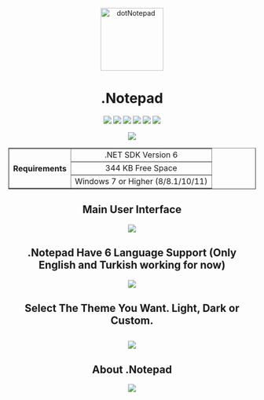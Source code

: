 <p align="center"> 
  <a href="https://dotnotepad.github.io/"> <img src="https://raw.githubusercontent.com/AlperAkca79/dotNotepad/master/Assets/dotNotePad_icon.ico" height="128" width="128" alt="dotNotepad">  </a>
</p>

<h1 align="center"> <b> .Notepad </b> </h1>

<p align="center">
  <a href="https://github.com/AlperAkca79/dotNotepad/issues"><img src="https://img.shields.io/github/issues/AlperAkca79/dotNotepad?style=flat-square"></a>
  <a href="https://github.com/AlperAkca79/dotNotepad/network/members"><img src="https://img.shields.io/github/forks/AlperAkca79/dotNotepad?style=flat-square"></a>
  <a href="https://github.com/AlperAkca79/dotNotepad/stargazers"><img src="https://img.shields.io/github/stars/AlperAkca79/dotNotepad?style=flat-square"></a>
  <a href="https://github.com/AlperAkca79/dotNotepad/blob/master/LICENSE"><img src="https://img.shields.io/github/license/AlperAkca79/dotNotepad?style=flat-square"></a>
  <a href="https://github.com/AlperAkca79/dotNotepad/releaseshttps://github.com/AlperAkca79/dotNotepad/releases"><img src="https://img.shields.io/github/downloads/AlperAkca79/dotNotepad/total?label=downloads&style=flat-square"></a>
  <a href="https://github.com/AlperAkca79/dotNotepad/releases"><img src="https://img.shields.io/badge/Size-344%20KB-yellow?style=flat-square&logo=appveyor"></a>
</p>
<p align="center">
  <a href="https://dotnotepad.github.io/"><img src="https://img.shields.io/badge/OFFICIAL%20WEBSITE-VISIT-lightgray?style=for-the-badge&logo=appveyor"></a>
</p>
 
<table border="1" align="center">
  <tr align="center">
    <th rowspan="3"> Requirements </th>
    <td> .NET SDK Version 6 </td>
  </tr>
  <tr align="center">
    <td> 344 KB Free Space </td>
  </tr>
  <tr align="center">
    <td> Windows 7 or Higher (8/8.1/10/11) </td>
  </tr>
</table>

<h2 align="center"> <b> Main User Interface </b> </h2>
<p align="center">
  <img src="https://user-images.githubusercontent.com/91411319/200133739-879a881d-4da6-490c-91db-2f69fa3b1d53.png">
</p>

<h2 align="center"> <b> .Notepad Have 6 Language Support (Only English and Turkish working for now) </b> </h2>
<p align="center">
  <img src="https://user-images.githubusercontent.com/91411319/200133537-b7f0e002-d2f3-49e6-bf7d-666797165ef9.png">
</p>

<h2 align="center"> <b> Select The Theme You Want. Light, Dark or Custom. </b> <h2>
<p align="center">
  <img src="https://user-images.githubusercontent.com/91411319/200134342-87852b41-02b3-4d88-9a6d-149a39dba8aa.png">
</p>

<h2 align="center"><b> About .Notepad </b></h2>
<p align="center">
  <img src="https://user-images.githubusercontent.com/91411319/200133460-c48854b1-997c-4b55-b244-0813a6cf6ba9.png">
</p>
